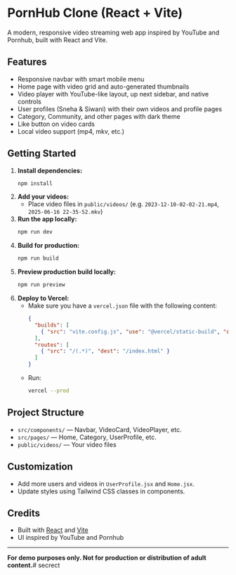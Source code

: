 # PornHub Clone (React + Vite)

A modern, responsive video streaming web app inspired by YouTube and Pornhub, built with React and Vite.

## Features

- Responsive navbar with smart mobile menu
- Home page with video grid and auto-generated thumbnails
- Video player with YouTube-like layout, up next sidebar, and native controls
- User profiles (Sneha & Siwani) with their own videos and profile pages
- Category, Community, and other pages with dark theme
- Like button on video cards
- Local video support (mp4, mkv, etc.)

## Getting Started

1. **Install dependencies:**
   ```bash
   npm install
   ```
2. **Add your videos:**
   - Place video files in `public/videos/` (e.g. `2023-12-10-02-02-21.mp4`, `2025-06-16 22-35-52.mkv`)
3. **Run the app locally:**
   ```bash
   npm run dev
   ```
4. **Build for production:**
   ```bash
   npm run build
   ```
5. **Preview production build locally:**
   ```bash
   npm run preview
   ```
6. **Deploy to Vercel:**
   - Make sure you have a `vercel.json` file with the following content:
     ```json
     {
       "builds": [
         { "src": "vite.config.js", "use": "@vercel/static-build", "config": { "distDir": "dist" } }
       ],
       "routes": [
         { "src": "/(.*)", "dest": "/index.html" }
       ]
     }
     ```
   - Run:
     ```bash
     vercel --prod
     ```

## Project Structure

- `src/components/` — Navbar, VideoCard, VideoPlayer, etc.
- `src/pages/` — Home, Category, UserProfile, etc.
- `public/videos/` — Your video files

## Customization
- Add more users and videos in `UserProfile.jsx` and `Home.jsx`.
- Update styles using Tailwind CSS classes in components.

## Credits
- Built with [React](https://react.dev/) and [Vite](https://vitejs.dev/)
- UI inspired by YouTube and Pornhub

---

**For demo purposes only. Not for production or distribution of adult content.**#   s e c r e c t  
 